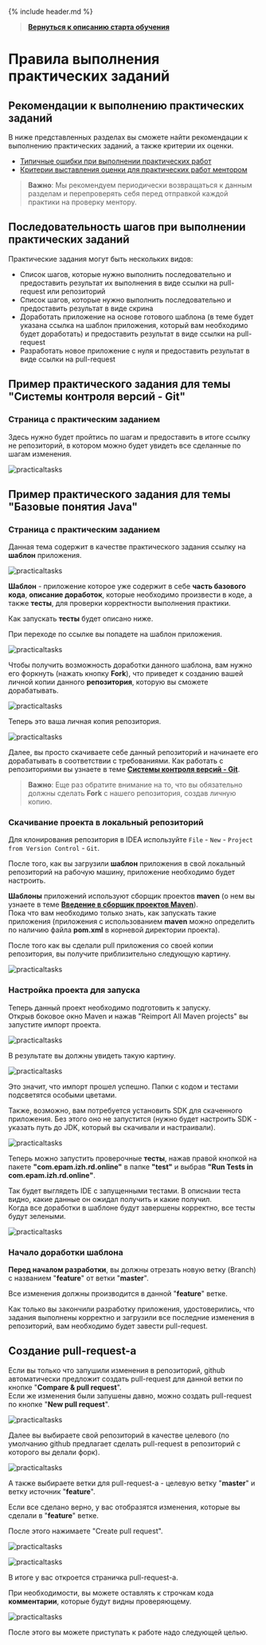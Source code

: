 {% include header.md %}

>
>**[Вернуться к описанию старта обучения]({{site.materialsurl}}general/education_start)**
>

Правила выполнения практических заданий
===

Рекомендации к выполнению практических заданий
---------------------

В ниже представленных разделах вы сможете найти рекомендации к выполнению практических заданий, а также критерии их оценки.

- [Типичные ошибки при выполнении практических работ]({{site.materialsurl}}general/typical_mistakes)
- [Критерии выставления оценки для практических работ ментором]({{site.materialsurl}}general/practical_tasks_evaluation_rules)

>**Важно**: Мы рекомендуем периодически возвращаться к данным разделам и перепроверять себя перед отправкой каждой практики на проверку ментору.

Последовательность шагов при выполнении практических заданий
---------------------

Практические задания могут быть нескольких видов:
- Список шагов, которые нужно выполнить последовательно и предоставить результат их выполнения в виде ссылки на pull-request или репозиторий
- Список шагов, которые нужно выполнить последовательно и предоставить результат в виде скрина
- Доработать приложение на основе готового шаблона (в теме будет указана ссылка на шаблон приложения, который вам необходимо будет доработать) и предоставить результат в виде ссылки на pull-request
- Разработать новое приложение с нуля и предоставить результат в виде ссылки на pull-request

Пример практического задания для темы "Системы контроля версий - Git"
---------------------
### Страница с практическим заданием
Здесь нужно будет пройтись по шагам и предоставить в итоге ссылку не репозиторий, в котором можно будет увидеть все сделанные по шагам изменения.

![practicaltasks]({{site.materialsurl}}general/img/practical-tasks-example.png)

Пример практического задания для темы "Базовые понятия Java"
---------------------
### Страница с практическим заданием
Данная тема содержит в качестве практического задания ссылку на **шаблон** приложения.

![practicaltasks]({{site.materialsurl}}general/img/practical-tasks-example-template.png)

**Шаблон** - приложение которое уже содержит в себе **часть базового кода**, **описание доработок**, которые необходимо произвести в коде, а также **тесты**, для проверки корректности выполнения практики.

Как запускать **тесты** будет описано ниже.

При переходе по ссылке вы попадете на шаблон приложения.  

![practicaltasks]({{site.materialsurl}}general/img/template-fork-button.png)

Чтобы получить возможность доработки данного шаблона, вам нужно его форкнуть (нажать кнопку **Fork**), что приведет к созданию вашей личной копии данного **репозитория**, которую вы сможете дорабатывать.

![practicaltasks]({{site.materialsurl}}general/img/template-fork-done.png)

Теперь это ваша личная копия репозитория.

![practicaltasks]({{site.materialsurl}}general/img/template-fork-done-repo.png)

Далее, вы просто скачиваете себе данный репозиторий и начинаете его дорабатывать в соответствии с требованиями.
Как работать с репозиториями вы узнаете в теме **[Системы контроля версий - Git]({{site.materialsurl}}git/git)**.

>**Важно**: Еще раз обратите внимание на то, что вы обязательно должны сделать **Fork** с нашего репозитория, создав личную копию.

### Скачивание проекта в локальный репозиторий

Для клонирования репозитория в IDEA используйте `File` - `New` - `Project from Version Control` - `Git`.

После того, как вы загрузили **шаблон** приложения в свой локальный репозиторий на рабочую машину, приложение необходимо будет настроить.

**Шаблоны** приложений используют сборщик проектов **maven** (о нем вы узнаете в теме **[Введение в сборщик проектов Maven]({{site.materialsurl}}maven/maven)**).  
Пока что вам необходимо только знать, как запускать такие приложения (приложения с использованием **maven** можно определить по наличию файла **pom.xml** в корневой директории проекта).

После того как вы сделали pull приложения со своей копии репозитория, вы получите приблизительно следующую картину.

![practicaltasks]({{site.materialsurl}}general/img/template-pulled-to-local.png)

### Настройка проекта для запуска
Теперь данный проект необходимо подготовить к запуску.  
Открыв боковое окно Maven и нажав "Reimport All Maven projects" вы запустите импорт проекта.

![practicaltasks]({{site.materialsurl}}general/img/maven-add.png)

В результате вы должны увидеть такую картину.

![practicaltasks]({{site.materialsurl}}general/img/maven-add-ok.png)

Это значит, что импорт прошел успешно. Папки с кодом и тестами подсветятся особыми цветами.

Также, возможно, вам потребуется установить SDK для скаченного приложения. Без этого оно не запустится (нужно будет настроить SDK - указать путь до JDK, который вы скачивали и настраивали).

![practicaltasks]({{site.materialsurl}}general/img/set-sdk.png)

Теперь можно запустить проверочные **тесты**, нажав правой кнопкой на пакете **"com.epam.izh.rd.online"** в папке **"test"** и выбрав **"Run Tests in com.epam.izh.rd.online"**.

Так будет выглядеть IDE с запущенными тестами. В описнаии теста видно, какие данные он ожидал получить и какие получил.  
Когда все доработки в шаблоне будут завершены корректно, все тесты будут зелеными.

![practicaltasks]({{site.materialsurl}}general/img/run-tests-results.png)

### Начало доработки шаблона
**Перед началом разработки**, вы должны отрезать новую ветку (Branch) c названием "**feature**" от ветки "**master**".

Все изменения должны производится в данной "**feature**" ветке.

Как только вы закончили разработку приложения, удостоверились, что задания выполнены корректно и загрузили все последние изменения в репозиторий, вам необходимо будет завести pull-request.

Создание pull-request-а
---------------------

Если вы только что запушили изменения в репозиторий, github автоматически предложит создать pull-request для данной ветки по кнопке "**Compare & pull request**".  
Если же изменения были запушены давно, можно создать pull-request по кнопке "**New pull request**".

![practicaltasks]({{site.materialsurl}}general/img/create-pull-request.png)

Далее вы выбираете свой репозиторий в качестве целевого (по умолчанию github предлагает сделать pull-request в репозиторий с которого вы делали форк).

![practicaltasks]({{site.materialsurl}}general/img/create-pull-request-choose-repo.png)

А также выбираете ветки для pull-request-а - целевую ветку "**master**" и ветку источник "**feature**".

Если все сделано верно, у вас отобразятся изменения, которые вы сделали в "**feature**" ветке.

После этого нажимаете "Create pull request".

![practicaltasks]({{site.materialsurl}}general/img/create-pull-request-choose-branch.png)

![practicaltasks]({{site.materialsurl}}general/img/create-pull-request-final.png)

В итоге у вас откроется страничка pull-request-а.

При необходимости, вы можете оставлять к строчкам кода **комментарии**, которые будут видны проверяющему.

![practicaltasks]({{site.materialsurl}}general/img/create-pull-request-comments.png)

После этого вы можете приступать к работе надо следующей целью.